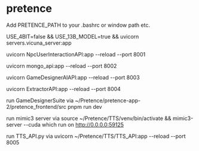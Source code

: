 # pretence

  Add PRETENCE_PATH to your .bashrc or window path etc.

  USE_4BIT=false && USE_13B_MODEL=true && uvicorn servers.vicuna_server:app

  uvicorn NpcUserInteractionAPI:app --reload --port 8001
  
  uvicorn mongo_api:app --reload --port 8002
  
  uvicorn GameDesignerAIAPI:app --reload --port 8003
  
  uvicorn ExtractorAPI:app --reload --port 8004

  run GameDesignerSuite via ~/Pretence/pretence-app-2/pretence_frontend/src pnpm run dev

  run mimic3 server via source ~/Pretence/TTS/venv/bin/activate && mimic3-server --cuda which run on http://0.0.0.0:59125

  run TTS_API.py via uvicorn ~/Pretence/TTS/TTS_API:app --reload --port 8005

  
